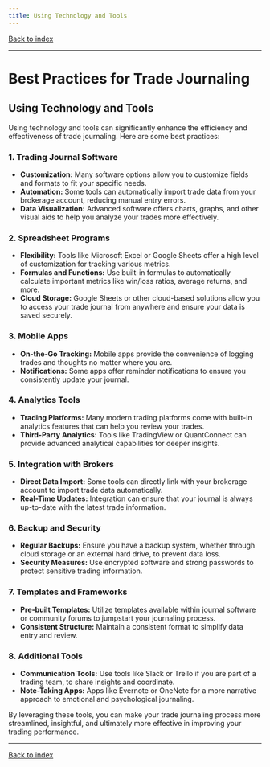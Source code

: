 ```yaml
---
title: Using Technology and Tools
---
```


[Back to index](index.html)

---
# Best Practices for Trade Journaling
## Using Technology and Tools

Using technology and tools can significantly enhance the efficiency and effectiveness of trade journaling. Here are some best practices:

### 1. **Trading Journal Software**
   - **Customization:** Many software options allow you to customize fields and formats to fit your specific needs.
   - **Automation:** Some tools can automatically import trade data from your brokerage account, reducing manual entry errors.
   - **Data Visualization:** Advanced software offers charts, graphs, and other visual aids to help you analyze your trades more effectively.

### 2. **Spreadsheet Programs**
   - **Flexibility:** Tools like Microsoft Excel or Google Sheets offer a high level of customization for tracking various metrics.
   - **Formulas and Functions:** Use built-in formulas to automatically calculate important metrics like win/loss ratios, average returns, and more.
   - **Cloud Storage:** Google Sheets or other cloud-based solutions allow you to access your trade journal from anywhere and ensure your data is saved securely.

### 3. **Mobile Apps**
   - **On-the-Go Tracking:** Mobile apps provide the convenience of logging trades and thoughts no matter where you are.
   - **Notifications:** Some apps offer reminder notifications to ensure you consistently update your journal.

### 4. **Analytics Tools**
   - **Trading Platforms:** Many modern trading platforms come with built-in analytics features that can help you review your trades.
   - **Third-Party Analytics:** Tools like TradingView or QuantConnect can provide advanced analytical capabilities for deeper insights.

### 5. **Integration with Brokers**
   - **Direct Data Import:** Some tools can directly link with your brokerage account to import trade data automatically.
   - **Real-Time Updates:** Integration can ensure that your journal is always up-to-date with the latest trade information.

### 6. **Backup and Security**
   - **Regular Backups:** Ensure you have a backup system, whether through cloud storage or an external hard drive, to prevent data loss.
   - **Security Measures:** Use encrypted software and strong passwords to protect sensitive trading information.

### 7. **Templates and Frameworks**
   - **Pre-built Templates:** Utilize templates available within journal software or community forums to jumpstart your journaling process.
   - **Consistent Structure:** Maintain a consistent format to simplify data entry and review.

### 8. **Additional Tools**
   - **Communication Tools:** Use tools like Slack or Trello if you are part of a trading team, to share insights and coordinate.
   - **Note-Taking Apps:** Apps like Evernote or OneNote for a more narrative approach to emotional and psychological journaling.

By leveraging these tools, you can make your trade journaling process more streamlined, insightful, and ultimately more effective in improving your trading performance.

---
[Back to index](index.html)

